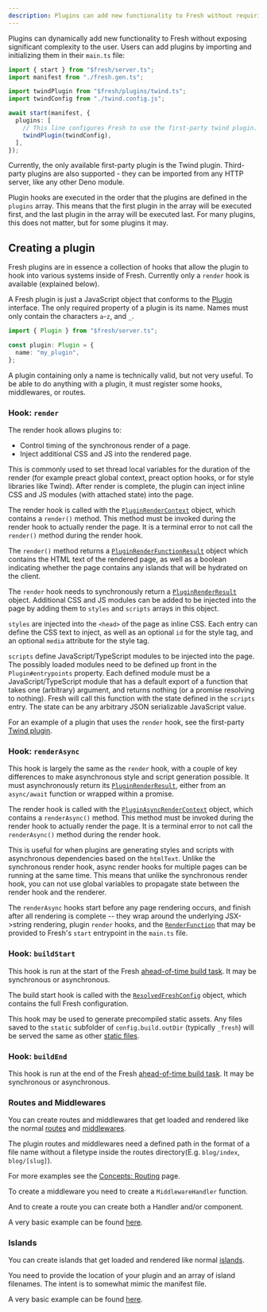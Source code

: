 ```yaml
---
description: Plugins can add new functionality to Fresh without requiring significant complexity.
---
```


Plugins can dynamically add new functionality to Fresh without exposing
significant complexity to the user. Users can add plugins by importing and
initializing them in their `main.ts` file:

```ts main.ts
import { start } from "$fresh/server.ts";
import manifest from "./fresh.gen.ts";

import twindPlugin from "$fresh/plugins/twind.ts";
import twindConfig from "./twind.config.js";

await start(manifest, {
  plugins: [
    // This line configures Fresh to use the first-party twind plugin.
    twindPlugin(twindConfig),
  ],
});
```

Currently, the only available first-party plugin is the Twind plugin.
Third-party plugins are also supported - they can be imported from any HTTP
server, like any other Deno module.

Plugin hooks are executed in the order that the plugins are defined in the
`plugins` array. This means that the first plugin in the array will be executed
first, and the last plugin in the array will be executed last. For many plugins,
this does not matter, but for some plugins it may.

## Creating a plugin

Fresh plugins are in essence a collection of hooks that allow the plugin to hook
into various systems inside of Fresh. Currently only a `render` hook is
available (explained below).

A Fresh plugin is just a JavaScript object that conforms to the
[Plugin](https://deno.land/x/fresh/server.ts?s=Plugin) interface. The only
required property of a plugin is its name. Names must only contain the
characters `a`-`z`, and `_`.

```ts
import { Plugin } from "$fresh/server.ts";

const plugin: Plugin = {
  name: "my_plugin",
};
```

A plugin containing only a name is technically valid, but not very useful. To be
able to do anything with a plugin, it must register some hooks, middlewares, or
routes.

### Hook: `render`

The render hook allows plugins to:

- Control timing of the synchronous render of a page.
- Inject additional CSS and JS into the rendered page.

This is commonly used to set thread local variables for the duration of the
render (for example preact global context, preact option hooks, or for style
libraries like Twind). After render is complete, the plugin can inject inline
CSS and JS modules (with attached state) into the page.

The render hook is called with the
[`PluginRenderContext`](https://deno.land/x/fresh/server.ts?s=PluginRenderContext)
object, which contains a `render()` method. This method must be invoked during
the render hook to actually render the page. It is a terminal error to not call
the `render()` method during the render hook.

The `render()` method returns a
[`PluginRenderFunctionResult`](https://deno.land/x/fresh/server.ts?s=PluginRenderFunctionResult)
object which contains the HTML text of the rendered page, as well as a boolean
indicating whether the page contains any islands that will be hydrated on the
client.

The `render` hook needs to synchronously return a
[`PluginRenderResult`](https://deno.land/x/fresh/server.ts?s=PluginRenderResult)
object. Additional CSS and JS modules can be added to be injected into the page
by adding them to `styles` and `scripts` arrays in this object.

`styles` are injected into the `<head>` of the page as inline CSS. Each entry
can define the CSS text to inject, as well as an optional `id` for the style
tag, and an optional `media` attribute for the style tag.

`scripts` define JavaScript/TypeScript modules to be injected into the page. The
possibly loaded modules need to be defined up front in the `Plugin#entrypoints`
property. Each defined module must be a JavaScript/TypeScript module that has a
default export of a function that takes one (arbitrary) argument, and returns
nothing (or a promise resolving to nothing). Fresh will call this function with
the state defined in the `scripts` entry. The state can be any arbitrary JSON
serializable JavaScript value.

For an example of a plugin that uses the `render` hook, see the first-party
[Twind plugin](https://github.com/denoland/fresh/blob/main/plugins/twind.ts).

### Hook: `renderAsync`

This hook is largely the same as the `render` hook, with a couple of key
differences to make asynchronous style and script generation possible. It must
asynchronously return its
[`PluginRenderResult`](https://deno.land/x/fresh/server.ts?s=PluginRenderResult),
either from an `async/await` function or wrapped within a promise.

The render hook is called with the
[`PluginAsyncRenderContext`](https://deno.land/x/fresh/server.ts?s=PluginAsyncRenderContext)
object, which contains a `renderAsync()` method. This method must be invoked
during the render hook to actually render the page. It is a terminal error to
not call the `renderAsync()` method during the render hook.

This is useful for when plugins are generating styles and scripts with
asynchronous dependencies based on the `htmlText`. Unlike the synchronous render
hook, async render hooks for multiple pages can be running at the same time.
This means that unlike the synchronous render hook, you can not use global
variables to propagate state between the render hook and the renderer.

The `renderAsync` hooks start before any page rendering occurs, and finish after
all rendering is complete -- they wrap around the underlying JSX->string
rendering, plugin `render` hooks, and the
[`RenderFunction`](https://deno.land/x/fresh/server.ts?s=RenderFunction) that
may be provided to Fresh's `start` entrypoint in the `main.ts` file.

### Hook: `buildStart`

This hook is run at the start of the Fresh
[ahead-of-time build task](/docs/concepts/ahead-of-time-builds). It may be
synchronous or asynchronous.

The build start hook is called with the
[`ResolvedFreshConfig`](https://deno.land/x/fresh/src/server/types.ts?s=ResolvedFreshConfig)
object, which contains the full Fresh configuration.

This hook may be used to generate precompiled static assets. Any files saved to
the `static` subfolder of `config.build.outDir` (typically `_fresh`) will be
served the same as other [static files](/docs/concepts/static-files).

### Hook: `buildEnd`

This hook is run at the end of the Fresh
[ahead-of-time build task](/docs/concepts/ahead-of-time-builds). It may be
synchronous or asynchronous.

### Routes and Middlewares

You can create routes and middlewares that get loaded and rendered like the
normal [routes](/docs/concepts/routes) and
[middlewares](/docs/concepts/middleware).

The plugin routes and middlewares need a defined path in the format of a file
name without a filetype inside the routes directory(E.g. `blog/index`,
`blog/[slug]`).

For more examples see the [Concepts: Routing](/docs/concepts/routing) page.

To create a middleware you need to create a `MiddlewareHandler` function.

And to create a route you can create both a Handler and/or component.

A very basic example can be found
[here](https://github.com/denoland/fresh/blob/main/tests/fixture_plugin/utils/route-plugin.ts).

### Islands

You can create islands that get loaded and rendered like normal
[islands](/docs/concepts/islands).

You need to provide the location of your plugin and an array of island
filenames. The intent is to somewhat mimic the manifest file.

A very basic example can be found
[here](https://github.com/denoland/fresh/blob/main/tests/fixture_plugin/utils/route-plugin.ts).
